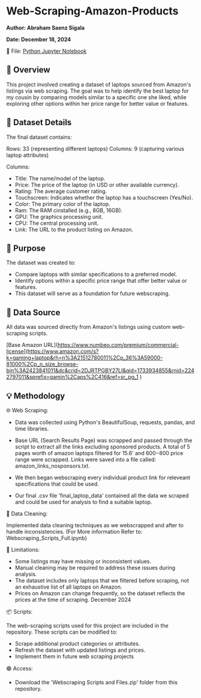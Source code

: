 # Web-Scraping-Amazon-Products

**Author: Abraham Saenz Sigala**

**Date: December 18, 2024**

:floppy_disk: File: [Python Jupyter Notebook](Webscraping_Scripts_Full.ipynb)

## :dart: Overview

This project involved creating a dataset of laptops sourced from Amazon's listings via web scraping. The goal was to help identify the best laptop for my cousin by comparing models similar to a specific one she liked, while exploring other options within her price range for better value or features.

## :flashlight: Dataset Details

The final dataset contains:

Rows: 33 (representing different laptops)
Columns: 9 (capturing various laptop attributes)

Columns:

- Title: The name/model of the laptop.
- Price: The price of the laptop (in USD or other available currency).
- Rating: The average customer rating.
- Touchscreen: Indicates whether the laptop has a touchscreen (Yes/No).
- Color: The primary color of the laptop.
- Ram: The RAM cinstalled (e.g., 8GB, 16GB).
- GPU: The graphics processing unit.
- CPU: The central processing unit.
- Link: The URL to the product listing on Amazon.

## :microscope: Purpose

The dataset was created to:

- Compare laptops with similar specifications to a preferred model.
- Identify options within a specific price range that offer better value or features.
- This dataset will serve as a foundation for future webscraping.

## :pencil: Data Source

All data was sourced directly from Amazon's listings using custom web-scraping scripts.

[Base Amazon URL](https://www.numbeo.com/premium/commercial-license](https://www.amazon.com/s?k=gaming+laptop&rh=n%3A21512780011%2Cp_36%3A59000-81000%2Cp_n_size_browse-bin%3A2423841011&dc&crid=2DJRTPGBY27LI&qid=1733934855&rnid=2242797011&sprefix=gamin%2Caps%2C416&ref=sr_pg_1
)

## :bulb: Methodology

:globe_with_meridians: Web Scraping:

- Data was collected using Python's BeautifulSoup, requests, pandas, and time libraries.

- Base URL (Search Results Page) was scrapped and passed through the script to extract all the links excluding sponsored products. A total of 5 pages worth of amazon laptops filtered for 15.6' and $600-$800 price range were scrapped. Links were saved into a file called: amazon_links_nosponsors.txt.

- We then began webscraping every individual product link for releveant specifications that could be used.

- Our final .csv file 'final_laptop_data' contained all the data we scraped and could be used for analysis to find a suitable laptop. 

:soap: Data Cleaning:

Implemented data cleaning techniques as we webscrapped and after to handle inconsistencies.
(For More information Refer to: Webscraping_Scripts_Full.ipynb)

:construction: Limitations:

- Some listings may have missing or inconsistent values.
- Manual cleaning may be required to address these issues during analysis.
- The dataset includes only laptops that we filtered before scraping, not an exhaustive list of all laptops on Amazon.
- Prices on Amazon can change frequently, so the dataset reflects the prices at the time of scraping. December 2024

:package: Scripts:

The web-scraping scripts used for this project are included in the repository. These scripts can be modified to:

- Scrape additional product categories or attributes.
- Refresh the dataset with updated listings and prices.
- Implement them in future web scraping projects

:green_circle: Access:

- Download the 'Webscraping Scripts and Files.zip' folder from this repository.
